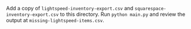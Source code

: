 Add a copy of `lightspeed-inventory-export.csv` and `squarespace-inventory-export.csv` to this directory. Run `python main.py` and review the output at `missing-lightspeed-items.csv`.
